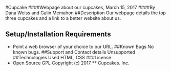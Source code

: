 #Cupcake
####Webpage about our cupcakes, March 15, 2017
####By Dana Weiss and Galin Mcmahon
##Description
  Our webpage details the top three cupcakes and a link to a better website about us.
## Setup/Installation Requirements
* Point a web browser of your choice to our URL.
##Known Bugs
No known bugs.
##Support and Contact details
Unsupported
##Technologies Used
HTML, CSS
###License
* Open Source GPL
Copyright (c) 2017 ** Cupcakes. Inc.
